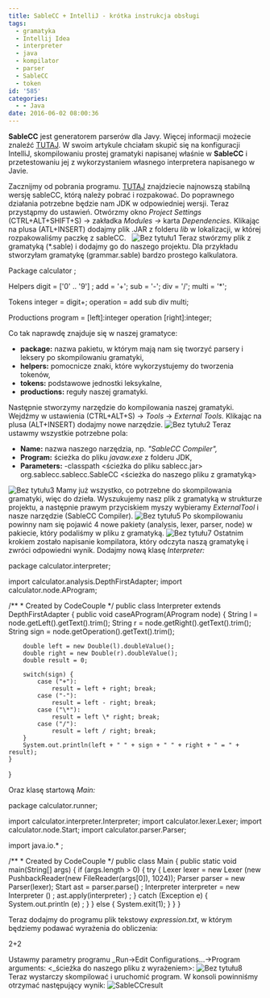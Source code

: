 ```yaml
---
title: SableCC + IntelliJ - krótka instrukcja obsługi
tags:
  - gramatyka
  - Intellij Idea
  - interpreter
  - java
  - kompilator
  - parser
  - SableCC
  - token
id: '585'
categories:
  - - Java
date: 2016-06-02 08:00:36
---
```


**SableCC** jest generatorem parserów dla Javy. Więcej informacji możecie znaleźć [TUTAJ](http://www.sablecc.org/). W swoim artykule chciałam skupić się na konfiguracji IntelliJ, skompilowaniu prostej gramatyki napisanej właśnie w **SableCC** i przetestowaniu jej z wykorzystaniem własnego interpretera napisanego w Javie.
<!-- more -->
Zacznijmy od pobrania programu. [TUTAJ](http://www.sablecc.org/downloads) znajdziecie najnowszą stabilną wersję sableCC, którą należy pobrać i rozpakować. Do poprawnego działania potrzebne będzie nam JDK w odpowiedniej wersji. Teraz przystąpmy do ustawień. Otwórzmy okno _Project Settings_ (CTRL+ALT+SHIFT+S) -> zakładka _Modules ->_ karta _Dependencies._ Klikając na plusa (ATL+INSERT) dodajmy plik .JAR z folderu _lib_ w lokalizacji, w której rozpakowaliśmy paczkę z sableCC.   ![Bez tytułu1](http://codecouple.pl/wp-content/uploads/2016/05/Bez-tytułu1.jpg) Teraz stwórzmy plik z gramatyką (\*.sable) i dodajmy go do naszego projektu. Dla przykładu stworzyłam gramatykę (grammar.sable) bardzo prostego kalkulatora.

Package calculator ;

Helpers
    digit = \['0' .. '9'\] ;
    add = '+';
    sub = '-';
    div = '/';
    multi = '\*';

Tokens
    integer = digit+;
    operation = add  sub  div  multi;

Productions
    program = \[left\]:integer operation \[right\]:integer;

Co tak naprawdę znajduje się w naszej gramatyce:

*   **package:** nazwa pakietu, w którym mają nam się tworzyć parsery i leksery po skompilowaniu gramatyki,
*   **helpers:** pomocnicze znaki, które wykorzystujemy do tworzenia tokenów,
*   **tokens:** podstawowe jednostki leksykalne,
*   **productions:** reguły naszej gramatyki.

Następnie stworzymy narzędzie do kompilowania naszej gramatyki. Wejdźmy w ustawienia (CTRL+ALT+S) -> _Tools_ -> _External Tools._ Klikając na plusa (ALT+INSERT) dodajmy nowe narzędzie. ![Bez tytułu2](http://codecouple.pl/wp-content/uploads/2016/05/Bez-tytułu2.jpg) Teraz ustawmy wszystkie potrzebne pola:

*   **Name:** nazwa naszego narzędzia, np. _"SableCC Compiler",_
*   **Program:** ścieżka do pliku _javaw.exe_ z folderu JDK,
*   **Parameters:** \-classpath <ścieżka do pliku sablecc.jar> org.sablecc.sablecc.SableCC <ścieżka do naszego pliku z gramatyką>

![Bez tytułu3](http://codecouple.pl/wp-content/uploads/2016/05/Bez-tytułu3.jpg) Mamy już wszystko, co potrzebne do skompilowania gramatyki, więc do dzieła. Wyszukujemy nasz plik z gramatyką w strukturze projektu, a następnie prawym przyciskiem myszy wybieramy _ExternalTool_ i nasze narzędzie (SableCC Compiler). ![Bez tytułu5](http://codecouple.pl/wp-content/uploads/2016/05/Bez-tytułu5.jpg) Po skompilowaniu powinny nam się pojawić 4 nowe pakiety (analysis, lexer, parser, node) w pakiecie, który podaliśmy w pliku z gramatyką. ![Bez tytułu7](http://codecouple.pl/wp-content/uploads/2016/05/Bez-tytułu7.jpg) Ostatnim krokiem zostało napisanie kompilatora, który odczyta naszą gramatykę i zwróci odpowiedni wynik. Dodajmy nową klasę _Interpreter:_

package calculator.interpreter;

import calculator.analysis.DepthFirstAdapter;
import calculator.node.AProgram;

/\*\*
 \* Created by CodeCouple
 \*/
public class Interpreter extends DepthFirstAdapter {
    public void caseAProgram(AProgram node) {
        String l = node.getLeft().getText().trim();
        String r = node.getRight().getText().trim();
        String sign = node.getOperation().getText().trim();

        double left = new Double(l).doubleValue();
        double right = new Double(r).doubleValue();
        double result = 0;

        switch(sign) {
            case ("+"):
                result = left + right; break;
            case ("-"):
                result = left - right; break;
            case ("\*"):
                result = left \* right; break;
            case ("/"):
                result = left / right; break;
        }
        System.out.println(left + " " + sign + " " + right + " = " + result);
    }
}

Oraz klasę startową _Main:_

package calculator.runner;

import calculator.interpreter.Interpreter;
import calculator.lexer.Lexer;
import calculator.node.Start;
import calculator.parser.Parser;

import java.io.\* ;

/\*\*
 \* Created by CodeCouple
 \*/
public class Main {
    public static void main(String\[\] args) {
        if (args.length > 0) {
            try {
                Lexer lexer = new Lexer (new PushbackReader(new FileReader(args\[0\]), 1024));
                Parser parser = new Parser(lexer);
                Start ast = parser.parse() ;
                Interpreter interpreter = new Interpreter () ;
                ast.apply(interpreter) ;
            }
            catch (Exception e) {
                System.out.println (e) ;
            }
        } else {
            System.exit(1);
        }
    }
}

Teraz dodajmy do programu plik tekstowy _expression.txt_, w którym będziemy podawać wyrażenia do obliczenia:

2+2

Ustawmy parametry programu _Run->Edit Configurations...->Program arguments: <_ścieżka do naszego pliku z wyrażeniem>: ![Bez tytułu8](http://codecouple.pl/wp-content/uploads/2016/05/Bez-tytułu8.jpg) Teraz wystarczy skompilować i uruchomić program. W konsoli powinniśmy otrzymać następujący wynik: ![SableCCresult](http://codecouple.pl/wp-content/uploads/2016/06/SableCCresult.jpg)